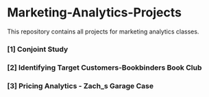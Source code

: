 # Marketing-Analytics-Projects
This repository contains all projects for marketing analytics classes. 

### [1] Conjoint Study

### [2] Identifying Target Customers-Bookbinders Book Club

### [3] Pricing Analytics - Zach_s Garage Case
